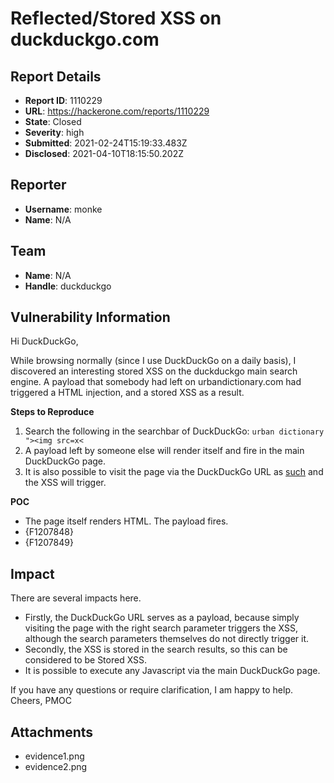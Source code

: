 # Reflected/Stored XSS on duckduckgo.com

## Report Details
- **Report ID**: 1110229
- **URL**: https://hackerone.com/reports/1110229
- **State**: Closed
- **Severity**: high
- **Submitted**: 2021-02-24T15:19:33.483Z
- **Disclosed**: 2021-04-10T18:15:50.202Z

## Reporter
- **Username**: monke
- **Name**: N/A

## Team
- **Name**: N/A
- **Handle**: duckduckgo

## Vulnerability Information
Hi DuckDuckGo,

While browsing normally (since I use DuckDuckGo on a daily basis), I discovered an interesting stored XSS on the duckduckgo main search engine. A payload that somebody had left on urbandictionary.com had triggered a HTML injection, and a stored XSS as a result. 

**Steps to Reproduce**
1. Search the following in the searchbar of DuckDuckGo: `urban dictionary "><img src=x<`
2. A payload left by someone else will render itself and fire in the main DuckDuckGo page.
3. It is also possible to visit the page via the DuckDuckGo URL as [such](https://duckduckgo.com/?q=urban+dictionary+%22%3E%3Cimg+src%3Dx%3C&t=ffab&atb=v1-1&ia=web) and the XSS will trigger.

**POC**
- The page itself renders HTML. The payload fires.
- {F1207848}
- {F1207849}

## Impact

There are several impacts here.
- Firstly, the DuckDuckGo URL serves as a payload, because simply visiting the page with the right search parameter triggers the XSS, although the search parameters themselves do not directly trigger it. 
- Secondly, the XSS is stored in the search results, so this can be considered to be Stored XSS.
- It is possible to execute any Javascript via the main DuckDuckGo page.

If you have any questions or require clarification, I am happy to help.
Cheers,
PMOC

## Attachments
- evidence1.png
- evidence2.png
